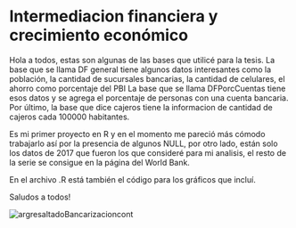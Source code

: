 # Intermediacion financiera y crecimiento económico

Hola a todos, estas son algunas de las bases que utilicé para la tesis.
La base que se llama DF general tiene algunos datos interesantes como la población, la cantidad de sucursales bancarias, la cantidad de celulares, el ahorro como porcentaje del PBI
La base que se llama DFPorcCuentas tiene esos datos y se agrega el porcentaje de personas con una cuenta bancaria.
Por último, la base que dice cajeros tiene la informacion de cantidad de cajeros cada 100000 habitantes.

Es mi primer proyecto en R y en el momento me pareció más cómodo trabajarlo así por la presencia de algunos NULL, por otro lado, están solo los datos de 2017 que fueron los que consideré para mi analisis, el resto de la serie se consigue en la página del World Bank.

En el archivo .R está también el código para los gráficos que incluí.

Saludos a todos!
 
![argresaltadoBancarizacioncont](https://user-images.githubusercontent.com/65182302/84552171-3fbc9300-ace6-11ea-9883-bebe0ce34f63.png)

